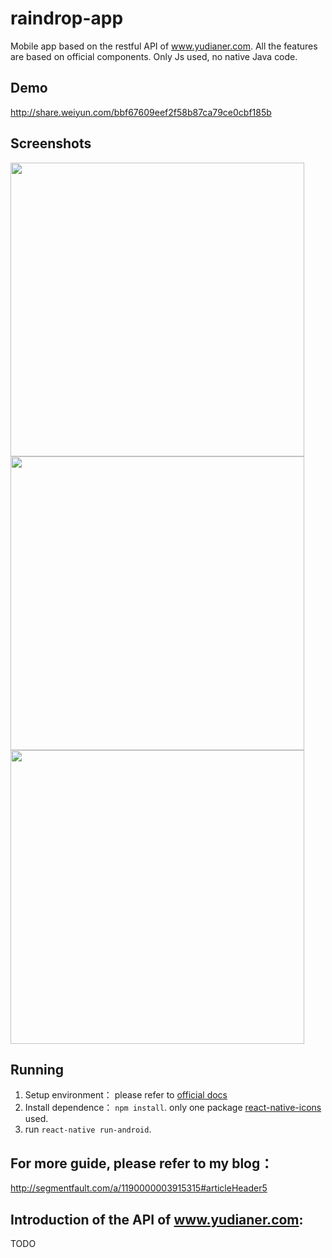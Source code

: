 # raindrop-app
Mobile app based on the restful API of www.yudianer.com.
All the features are based on official components. Only Js used, no native Java code.

## Demo
http://share.weiyun.com/bbf67609eef2f58b87ca79ce0cbf185b
## Screenshots

<img src="https://cloud.githubusercontent.com/assets/7335304/10759708/d18f7338-7cf3-11e5-8257-e52dc7088d0b.jpg" height="470"/>
<img src="https://cloud.githubusercontent.com/assets/7335304/10759707/d18ed6d0-7cf3-11e5-8714-168ebc5a142d.jpg" height="470"/>
<img src="https://cloud.githubusercontent.com/assets/7335304/10759706/d18df012-7cf3-11e5-99e9-36af81ae81be.jpg" height="470"/>

## Running
1. Setup environment： please refer to [official docs](https://facebook.github.io/react-native/docs/getting-started.html#content)
2. Install dependence： `npm install`. only one package [react-native-icons](https://github.com/corymsmith/react-native-icons) used.
3. run `react-native run-android`.

## For more guide, please refer to my blog：
http://segmentfault.com/a/1190000003915315#articleHeader5

## Introduction of the API of www.yudianer.com:
TODO
